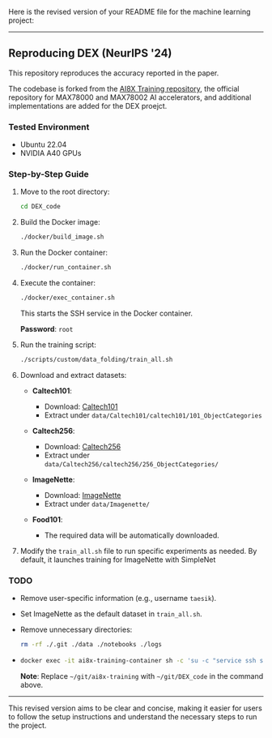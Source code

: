 Here is the revised version of your README file for the machine learning project:

---

## Reproducing DEX (NeurIPS '24)

This repository reproduces the accuracy reported in the paper.

The codebase is forked from the [AI8X Training repository](https://github.com/analogdevicesinc/ai8x-training), the official repository for MAX78000 and MAX78002 AI accelerators, and additional implementations are added for the DEX proejct.

### Tested Environment

- Ubuntu 22.04
- NVIDIA A40 GPUs

### Step-by-Step Guide


1. Move to the root directory:
   ```bash
   cd DEX_code
   ```

2. Build the Docker image:
   ```bash
   ./docker/build_image.sh
   ```

3. Run the Docker container:
   ```bash
   ./docker/run_container.sh
   ```

4. Execute the container:
   ```bash
   ./docker/exec_container.sh
   ```

   This starts the SSH service in the Docker container.
 
   **Password**: `root`

5. Run the training script:
   ```bash
   ./scripts/custom/data_folding/train_all.sh
   ```

6. Download and extract datasets:

   - **Caltech101**:
     - Download: [Caltech101](https://drive.google.com/file/d/137RyRjvTBkBiIfeYBNZBtViDHQ6_Ewsp)
     - Extract under `data/Caltech101/caltech101/101_ObjectCategories`
   
   - **Caltech256**:
     - Download: [Caltech256](https://drive.google.com/file/d/1r6o0pSROcV1_VwT4oSjA2FBUSCWGuxLK)
     - Extract under `data/Caltech256/caltech256/256_ObjectCategories/`
   
   - **ImageNette**:
     - Download: [ImageNette](https://s3.amazonaws.com/fast-ai-imageclas/imagenette2.tgz)
     - Extract under `data/Imagenette/`
   
   - **Food101**:
     - The required data will be automatically downloaded.

7. Modify the `train_all.sh` file to run specific experiments as needed. By default, it launches training for ImageNette with SimpleNet

### TODO

- Remove user-specific information (e.g., username `taesik`).
- Set ImageNette as the default dataset in `train_all.sh`.
- Remove unnecessary directories:
   ```bash
   rm -rf ./.git ./data ./notebooks ./logs
   ```
-
   ```bash
   docker exec -it ai8x-training-container sh -c 'su -c "service ssh start" root && cd ~/git/DEX_code && /bin/bash'
   ```

   **Note**: Replace `~/git/ai8x-training` with `~/git/DEX_code` in the command above.

---

This revised version aims to be clear and concise, making it easier for users to follow the setup instructions and understand the necessary steps to run the project.